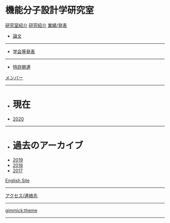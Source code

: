 # 機能分子設計学研究室

[研究室紹介](home.md)
[研究紹介](research.md)
[業績/発表]()

  * [論文](papar.md)
  - - - -
  * [学会等発表](presentation.md)
  - - - -
  * [特許関連](patent.md)
  
[メンバー]()
- - - -

  * # 現在
  * [2020](2020members.md)
  - - - -
  * # 過去のアーカイブ
  * [2019](2019members.md)
  * [2018](2018members.md)
  * [2017](2017members.md)
  
[English Site](EnglishSiteLab.md)
- - - -
[アクセス/連絡先](access.md)
- - - -
[gimmick:theme](slate)
- - - -


